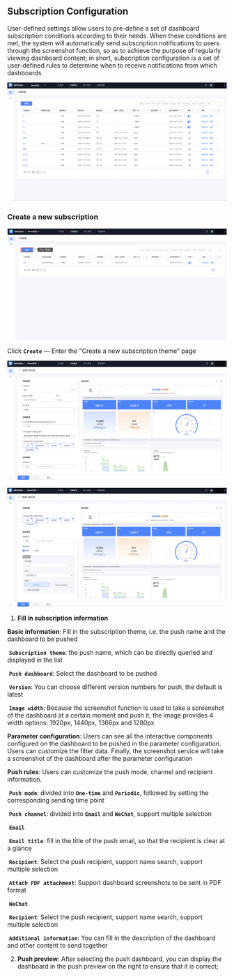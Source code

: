 ## Subscription Configuration

User-defined settings allow users to pre-define a set of dashboard subscription conditions according to their needs. When these conditions are met, the system will automatically send subscription notifications to users through the screenshot function, so as to achieve the purpose of regularly viewing dashboard content; in short, subscription configuration is a set of user-defined rules to determine when to receive notifications from which dashboards.

![Subscribe-to-push](../media/Subscribe-to-push.png)

### Create a new subscription

![New-subscription-them](../media/New-subscription-theme.png)

Click **`Create`** — Enter the "Create a new subscription theme" page

![New-subscription-theme1](../media/New-subscription-theme1.png)

![New-subscription-theme2](../media/New-subscription-theme2.png)

1. **Fill in subscription information**

**Basic information**: Fill in the subscription theme, i.e. the push name and the dashboard to be pushed

​ **`Subscription theme`**: the push name, which can be directly queried and displayed in the list

​ **`Push dashboard`**: Select the dashboard to be pushed

​ **`Version`**: You can choose different version numbers for push, the default is latest

​ **`Image width`**: Because the screenshot function is used to take a screenshot of the dashboard at a certain moment and push it, the image provides 4 width options: 1920px, 1440px, 1366px and 1280px

**Parameter configuration**: Users can see all the interactive components configured on the dashboard to be pushed in the parameter configuration. Users can customize the filter data. Finally, the screenshot service will take a screenshot of the dashboard after the parameter configuration

**Push rules**: Users can customize the push mode, channel and recipient information.

​ **`Push mode`**: divided into **`One-time`** and **`Periodic`**, followed by setting the corresponding sending time point

​ **`Push channel`**: divided into **`Email`** and **`WeChat`**, support multiple selection

​ **`Email`**

​ **`Email title`**: fill in the title of the push email, so that the recipient is clear at a glance

​ **`Recipient`**: Select the push recipient, support name search, support multiple selection

​ **`Attach PDF attachment`**: Support dashboard screenshots to be sent in PDF format

​ **`WeChat`**

​ **`Recipient`**: Select the push recipient, support name search, support multiple selection

​ **`Additional information`**: You can fill in the description of the dashboard and other content to send together

2. **Push preview**: After selecting the push dashboard, you can display the dashboard in the push preview on the right to ensure that it is correct;